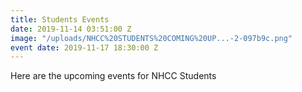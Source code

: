```yaml
---
title: Students Events
date: 2019-11-14 03:51:00 Z
image: "/uploads/NHCC%20STUDENTS%20COMING%20UP...-2-097b9c.png"
event date: 2019-11-17 18:30:00 Z
---
```


Here are the upcoming events for NHCC Students